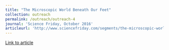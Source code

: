 ```yaml
---
title: "The Microscopic World Beneath Our Feet"
collection: outreach
permalink: /outreach/outreach-4
journal: 'Science Friday, October 2016'
articleurl: 'http://www.sciencefriday.com/segments/the-microscopic-world-beneath-our-feet/'
---
```

[Link to article](http://www.sciencefriday.com/segments/the-microscopic-world-beneath-our-feet/)

